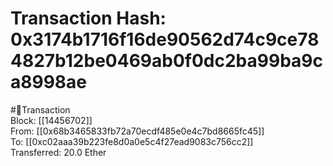 
Transaction Hash: 0x3174b1716f16de90562d74c9ce784827b12be0469ab0f0dc2ba99ba9ca8998ae
====================================================================================
  
#💸Transaction  
Block: [[14456702]]  
From: [[0x68b3465833fb72a70ecdf485e0e4c7bd8665fc45]]  
To: [[0xc02aaa39b223fe8d0a0e5c4f27ead9083c756cc2]]  
Transferred: 20.0 Ether